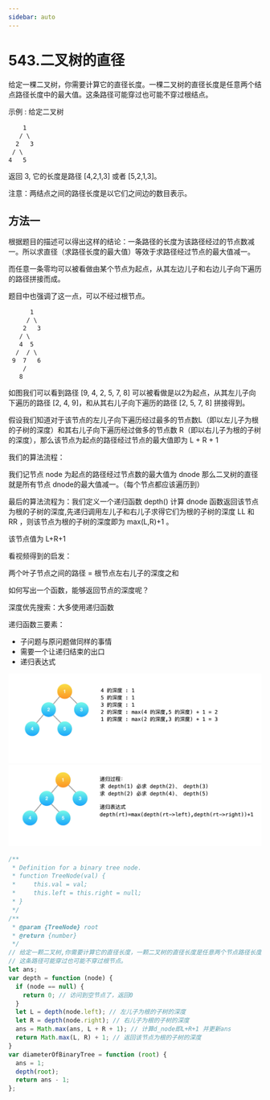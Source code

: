 ```yaml
---
sidebar: auto
---
```


# 543.二叉树的直径

给定一棵二叉树，你需要计算它的直径长度。一棵二叉树的直径长度是任意两个结点路径长度中的最大值。这条路径可能穿过也可能不穿过根结点。

示例 :
给定二叉树

```
    1
   / \
  2   3
 / \    
4   5    
```
返回 3, 它的长度是路径 [4,2,1,3] 或者 [5,2,1,3]。

注意：两结点之间的路径长度是以它们之间边的数目表示。


## 方法一
根据题目的描述可以得出这样的结论：一条路径的长度为该路径经过的节点数减一。所以求直径（求路径长度的最大值）等效于求路径经过节点的最大值减一。

而任意一条零均可以被看做由某个节点为起点，从其左边儿子和右边儿子向下遍历的路径拼接而成。

题目中也强调了这一点，可以不经过根节点。

```
      1
     / \
    2   3
   / \    
   4  5
  /  / \
 9  7   6
    /
   8
```

如图我们可以看到路径 [9, 4, 2, 5, 7, 8] 可以被看做是以2为起点，从其左儿子向下遍历的路径 [2, 4, 9]，和从其右儿子向下遍历的路径 [2, 5, 7, 8] 拼接得到。

假设我们知道对于该节点的左儿子向下遍历经过最多的节点数L（即以左儿子为根的子树的深度）和其右儿子向下遍历经过做多的节点数 R（即以右儿子为根的子树的深度），那么该节点为起点的路径经过节点的最大值即为 L + R + 1

我们的算法流程：

我们记节点 node 为起点的路径经过节点数的最大值为 dnode 那么二叉树的直径就是所有节点 dnode的最大值减一。（每个节点都应该遍历到）

最后的算法流程为：我们定义一个递归函数 depth() 计算 dnode 函数返回该节点为根的子树的深度,先递归调用左儿子和右儿子求得它们为根的子树的深度 LL 和 RR ，则该节点为根的子树的深度即为 max(L,R)+1 。

该节点值为 L+R+1 

看视频得到的启发：

两个叶子节点之间的路径 = 根节点左右儿子的深度之和

如何写出一个函数，能够返回节点的深度呢？

深度优先搜索：大多使用递归函数

递归函数三要素：
- 子问题与原问题做同样的事情
- 需要一个让递归结束的出口
- 递归表达式

![流程1](../../images/leetcode/543/01.png)
![流程2](../../images/leetcode/543/02.png)

```js
/**
 * Definition for a binary tree node.
 * function TreeNode(val) {
 *     this.val = val;
 *     this.left = this.right = null;
 * }
 */
/**
 * @param {TreeNode} root
 * @return {number}
 */
// 给定一颗二叉树,你需要计算它的直径长度，一颗二叉树的直径长度是任意两个节点路径长度中的最大值
// 这条路径可能穿过也可能不穿过根节点。
let ans;
var depth = function (node) {
  if (node == null) {
    return 0; // 访问到空节点了，返回0
  }
  let L = depth(node.left); // 左儿子为根的子树的深度
  let R = depth(node.right); // 右儿子为根的子树的深度
  ans = Math.max(ans, L + R + 1); // 计算d_node即L+R+1 并更新ans
  return Math.max(L, R) + 1; // 返回该节点为根的子树的深度
}
var diameterOfBinaryTree = function (root) {
  ans = 1;
  depth(root);
  return ans - 1;
};
```






